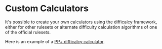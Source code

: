 # Custom Calculators

It's possible to create your own calculators using the difficalcy framework, either for other rulesets or alternate difficulty calculation algorithms of one of the official rulesets.

Here is an example of a [PP+ difficalcy calculator](https://github.com/Syriiin/difficalcy-performanceplus).
